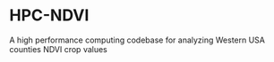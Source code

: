 # HPC-NDVI
A high performance computing codebase for analyzing Western USA counties NDVI crop values
